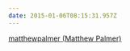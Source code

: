 ```yaml
---
date: 2015-01-06T08:15:31.957Z
---
```

[matthewpalmer (Matthew Palmer)](https://github.com/matthewpalmer)

